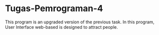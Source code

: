 # Tugas-Pemrograman-4
This program is an upgraded version of the previous task. In this program,  User Interface web-based  is designed to attract people. 
